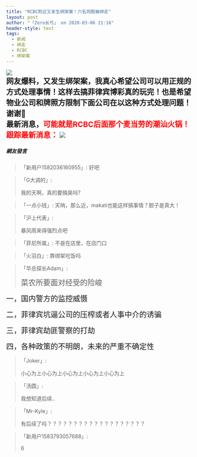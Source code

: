 ```yaml
---
title: "RCBC附近又发生绑架案！六名同胞被绑走"
layout: post
author: "「Zero长弓」 on 2020-03-06 21:16"
header-style: text
tags:
  - 新闻
  - 绑走
  - RCBC
  - 绑架案
---
```


<img src="http://images.feileyuan.com/images/ueditor/2020030621120000591894.png"><input type="hidden" value="菲乐园提供">
<br>
<strong><span style="font-size: 20px;">网友爆料，又发生绑架案，我真心希望公司可以用正规的方式处理事情！这样去搞菲律宾博彩真的玩完！也是希望物业公司和牌照方限制下面公司在以这种方式处理问题！谢谢🙏</span></strong>
<strong><span style="font-size: 20px;"><br></span></strong>
<strong><span style="font-size: 20px;">最新消息，<span style="font-size: 20px; color: rgb(255, 0, 0);">可能就是RCBC后面那个麦当劳的潮汕火锅！</span></span></strong>
<strong><span style="font-size: 20px;"><span style="font-size: 20px; color: rgb(255, 0, 0);"><br></span></span></strong>
<strong><span style="font-size: 20px;"><span style="font-size: 20px; color: rgb(255, 0, 0);">跟踪最新消息：</span></span></strong>
<strong><span style="font-size: 20px;"><span style="font-size: 20px; color: rgb(255, 0, 0);"><img src="http://images.feileyuan.com/images/ueditor/2020030622110000041879.png"></span></span></strong>

##### 網友發言 
> 「新用户1582036160955」:
> 好吧

> 「G大调的」:
> <p>我的天啊，真的要搞臭吗?</p>

> 「一点小钱」:
> 天呐，那么近，makati也能这样搞事情？胆子是真大！

> 「沪上代表」:
> <p>暴风雨来得强烈点吧 &nbsp;</p>

> 「菲尼所属」:
> 不是在店里，在店门口

> 「火羽白」:
> 靠绑架吃饭吗

> 「华总探长Adam」:
> <p><span style="font-size: 20px;">菜农所要面对经受的险峻</span></p>
<p><span style="font-size: 20px;">一，国内警方的监控威慑</span><br></p>
<p><span style="font-size: 20px;">二，菲律宾坑逼公司的压榨或者人事中介的诱骗</span></p>
<p><span style="font-size: 20px;">三，菲律宾劫匪警察的打劫</span></p>
<p><span style="font-size: 20px;">四，各种政策的不明朗，未来的严重不确定性</span></p>

> 「Joker」:
> <p>小心为上小心为上小心为上小心为上小心为上</p>

> 「汤圆」:
> <p>我想知道后续..</p>

> 「Mr-Kyle」:
> <p>有后续了吗？？？？？？？？？？？？？？？？？？？</p>

> 「新用户1583793057688」:
> <p>6</p>


